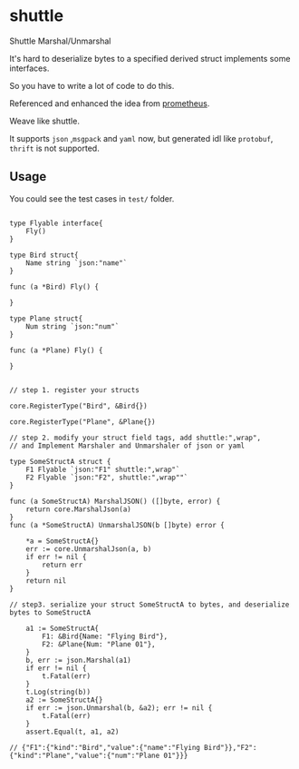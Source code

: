 # shuttle
Shuttle Marshal/Unmarshal

It's hard to deserialize bytes to a specified derived struct implements some interfaces.

So you have to write a lot of code to do this.

Referenced and enhanced the idea from [prometheus](https://github.com/prometheus/prometheus).

Weave like shuttle.

It supports `json` ,`msgpack` and `yaml` now, but generated idl like `protobuf`, `thrift` is not supported.


## Usage

You could see the test cases in `test/` folder.

```Golang

type Flyable interface{
	Fly()
}

type Bird struct{
    Name string `json:"name"`
}

func (a *Bird) Fly() {

}

type Plane struct{
	Num string `json:"num"`
}

func (a *Plane) Fly() {

}


// step 1. register your structs 

core.RegisterType("Bird", &Bird{})

core.RegisterType("Plane", &Plane{})

// step 2. modify your struct field tags, add shuttle:",wrap", 
// and Implement Marshaler and Unmarshaler of json or yaml

type SomeStructA struct {
    F1 Flyable `json:"F1" shuttle:",wrap"`
    F2 Flyable `json:"F2", shuttle:",wrap""`
}

func (a SomeStructA) MarshalJSON() ([]byte, error) {
	return core.MarshalJson(a)
}
func (a *SomeStructA) UnmarshalJSON(b []byte) error {

	*a = SomeStructA{}
	err := core.UnmarshalJson(a, b)
	if err != nil {
		return err
	}
	return nil
}

// step3. serialize your struct SomeStructA to bytes, and deserialize bytes to SomeStructA

    a1 := SomeStructA{
		F1: &Bird{Name: "Flying Bird"},
		F2: &Plane{Num: "Plane 01"},
	}
	b, err := json.Marshal(a1)
	if err != nil {
		t.Fatal(err)
	}
	t.Log(string(b))
	a2 := SomeStructA{}
	if err := json.Unmarshal(b, &a2); err != nil {
		t.Fatal(err)
	}
	assert.Equal(t, a1, a2)

// {"F1":{"kind":"Bird","value":{"name":"Flying Bird"}},"F2":{"kind":"Plane","value":{"num":"Plane 01"}}}

```

